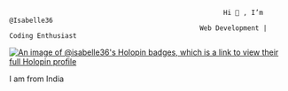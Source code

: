                                                           Hi 👋 , I’m @Isabelle36
                                                    Web Development | Coding Enthusiast


[![An image of @isabelle36's Holopin badges, which is a link to view their full Holopin profile](https://holopin.me/isabelle36)](https://holopin.io/@isabelle36)

I am from India 
<!---
Isabelle36/Isabelle36 is a ✨ special ✨ repository because its `README.md` (this file) appears on your GitHub profile.
You can click the Preview link to take a look at your changes.
--->
